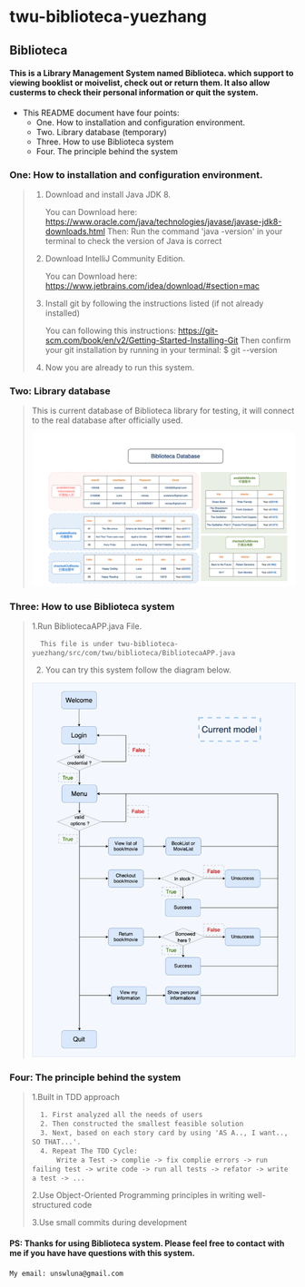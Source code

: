 # twu-biblioteca-yuezhang

## Biblioteca

#### This is a Library Management System named Biblioteca. which support to viewing booklist or moivelist, check out  or return them. It also allow custerms to check their personal information or quit the system.

   

* This README document have four points:
	+ One. How to installation and configuration environment.
	+ Two. Library database (temporary)
	+ Three. How to use Biblioteca system
	+ Four. The principle behind the system

### One:	How to installation and configuration environment.
> 1. Download and install Java JDK 8.
> 
>	 	You	can Download here: https://www.oracle.com/java/technologies/javase/javase-jdk8-downloads.html
>		Then:  Run the command 'java -version' in your terminal to check the version of Java is correct
>	2. Download IntelliJ Community Edition.
> 
>		You can Download here: https://www.jetbrains.com/idea/download/#section=mac
>	3. Install git by following the instructions listed (if not already installed)
>
>		You can following this instructions: https://git-scm.com/book/en/v2/Getting-Started-Installing-Git
>		Then confirm your git installation by running in your terminal: $ git --version
>	4. Now you are already to run this system.

### Two:	Library database
> This is current database of Biblioteca library for testing, it will connect to the real database after officially used.
> 
> ![picture](https://github.com/LunaTW/twu-biblioteca-yuezhang/blob/master/Readme_source/Biblioteca%20Database.png?raw=true)

### Three:	How to use Biblioteca system
> 	1.Run BibliotecaAPP.java File.
>
>		This file is under twu-biblioteca-yuezhang/src/com/twu/biblioteca/BibliotecaAPP.java
>	2. You can try this system follow the diagram below.
>
>![picture-w150](https://github.com/LunaTW/twu-biblioteca-yuezhang/blob/master/Readme_source/Diagram.png?raw=true?)

### Four:	The principle behind the system
>	1.Built in TDD approach
>
>		1. First analyzed all the needs of users
>		2. Then constructed the smallest feasible solution
>		3. Next, based on each story card by using 'AS A.., I want.., SO THAT...'. 
>		4. Repeat The TDD Cycle:	
>			Write a Test -> complie -> fix complie errors -> run failing test -> write code -> run all tests -> refator -> write a test -> ...
>	2.Use Object-Oriented Programming principles in writing well-structured code
>
>	3.Use small commits during development


#### PS: Thanks for using Biblioteca system. Please feel free to contact with me if you have have questions with this system. 
	My email: unswluna@gmail.com
